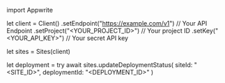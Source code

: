 import Appwrite

let client = Client()
    .setEndpoint("https://example.com/v1") // Your API Endpoint
    .setProject("<YOUR_PROJECT_ID>") // Your project ID
    .setKey("<YOUR_API_KEY>") // Your secret API key

let sites = Sites(client)

let deployment = try await sites.updateDeploymentStatus(
    siteId: "<SITE_ID>",
    deploymentId: "<DEPLOYMENT_ID>"
)

